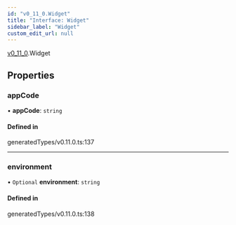 ```yaml
---
id: "v0_11_0.Widget"
title: "Interface: Widget"
sidebar_label: "Widget"
custom_edit_url: null
---
```


[v0\_11\_0](../namespaces/v0_11_0.md).Widget

## Properties

### appCode

• **appCode**: `string`

#### Defined in

generatedTypes/v0.11.0.ts:137

___

### environment

• `Optional` **environment**: `string`

#### Defined in

generatedTypes/v0.11.0.ts:138
